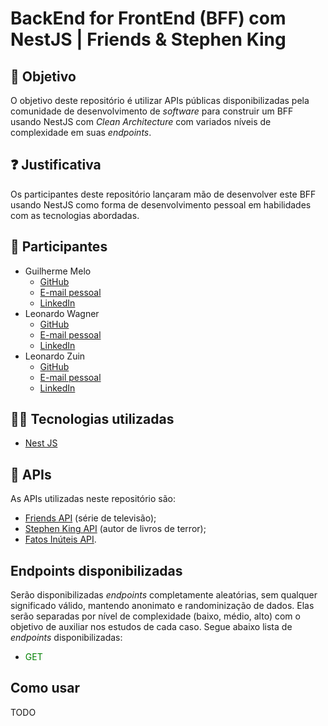 # BackEnd for FrontEnd (BFF) com NestJS | Friends & Stephen King
## 🎯 Objetivo
O objetivo deste repositório é utilizar APIs públicas disponibilizadas pela comunidade de desenvolvimento de *software* para construir um BFF usando NestJS com *Clean Architecture* com variados níveis de complexidade em suas *endpoints*.
## ❓ Justificativa
Os participantes deste repositório lançaram mão de desenvolver este BFF usando NestJS como forma de desenvolvimento pessoal em habilidades com as tecnologias abordadas.
## 👤 Participantes
- Guilherme Melo
 	- [GitHub](https://github.com/Gmelo52)
	- [E-mail pessoal](mailto:guilherme52melo@gmail.com)
	- [LinkedIn](https://www.linkedin.com/in/gmelo52)
- Leonardo Wagner
 	- [GitHub](https://github.com/LeoHacklaender)
	- [E-mail pessoal](mailto:nortonhw@gmail.com)
	- [LinkedIn](https://www.linkedin.com/in/leonardo-hacklaender-wagner-35784aa4)
- Leonardo Zuin
 	- [GitHub](https://github.com/zuinl)
	- [E-mail pessoal](mailto:leonardosoareszuin@gmail.com)
	- [LinkedIn](https://www.linkedin.com/in/lzuin)
## 🧑‍💻 Tecnologias utilizadas
- [Nest JS](https://nestjs.com/)
## 📡 APIs
As APIs utilizadas neste repositório são:
- [Friends API](https://github.com/dmtrxw/friends-episodes-api) (série de televisão);
- [Stephen King API](https://stephen-king-api.onrender.com/) (autor de livros de terror);
- [Fatos Inúteis API](https://uselessfacts.jsph.pl/).
## Endpoints disponibilizadas
Serão disponibilizadas *endpoints* completamente aleatórias, sem qualquer significado válido, mantendo anonimato e randominização de dados. Elas serão separadas por nível de complexidade (baixo, médio, alto) com o objetivo de auxiliar nos estudos de cada caso. Segue abaixo lista de *endpoints* disponibilizadas:

- <span style="color: green;">GET</span>


## Como usar
TODO
